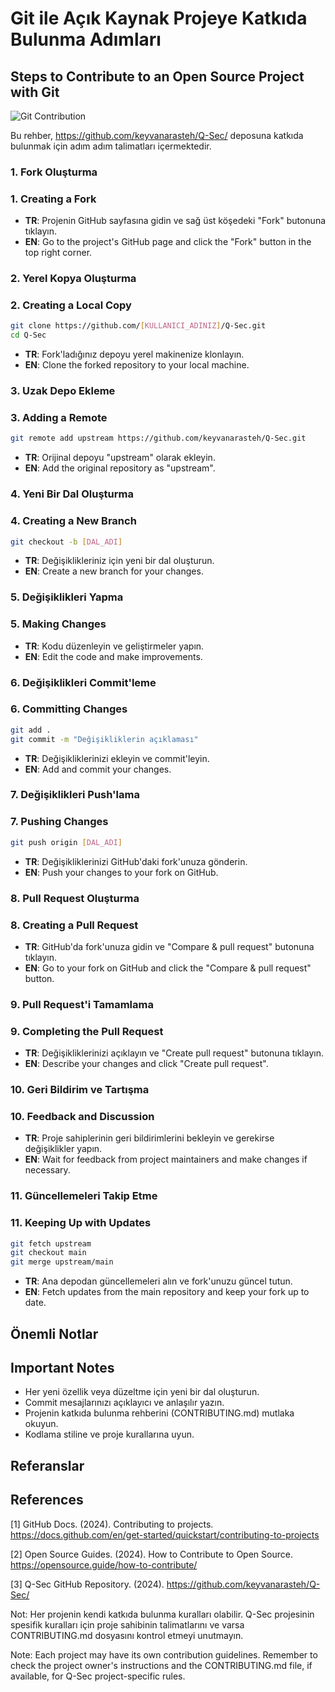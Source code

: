 # Git ile Açık Kaynak Projeye Katkıda Bulunma Adımları
## Steps to Contribute to an Open Source Project with Git

![Git Contribution](git_contribution_placeholder)

Bu rehber, https://github.com/keyvanarasteh/Q-Sec/ deposuna katkıda bulunmak için adım adım talimatları içermektedir.

### 1. Fork Oluşturma
### 1. Creating a Fork

- **TR**: Projenin GitHub sayfasına gidin ve sağ üst köşedeki "Fork" butonuna tıklayın.
- **EN**: Go to the project's GitHub page and click the "Fork" button in the top right corner.

### 2. Yerel Kopya Oluşturma
### 2. Creating a Local Copy

```bash
git clone https://github.com/[KULLANICI_ADINIZ]/Q-Sec.git
cd Q-Sec
```

- **TR**: Fork'ladığınız depoyu yerel makinenize klonlayın.
- **EN**: Clone the forked repository to your local machine.

### 3. Uzak Depo Ekleme
### 3. Adding a Remote

```bash
git remote add upstream https://github.com/keyvanarasteh/Q-Sec.git
```

- **TR**: Orijinal depoyu "upstream" olarak ekleyin.
- **EN**: Add the original repository as "upstream".

### 4. Yeni Bir Dal Oluşturma
### 4. Creating a New Branch

```bash
git checkout -b [DAL_ADI]
```

- **TR**: Değişiklikleriniz için yeni bir dal oluşturun.
- **EN**: Create a new branch for your changes.

### 5. Değişiklikleri Yapma
### 5. Making Changes

- **TR**: Kodu düzenleyin ve geliştirmeler yapın.
- **EN**: Edit the code and make improvements.

### 6. Değişiklikleri Commit'leme
### 6. Committing Changes

```bash
git add .
git commit -m "Değişikliklerin açıklaması"
```

- **TR**: Değişikliklerinizi ekleyin ve commit'leyin.
- **EN**: Add and commit your changes.

### 7. Değişiklikleri Push'lama
### 7. Pushing Changes

```bash
git push origin [DAL_ADI]
```

- **TR**: Değişikliklerinizi GitHub'daki fork'unuza gönderin.
- **EN**: Push your changes to your fork on GitHub.

### 8. Pull Request Oluşturma
### 8. Creating a Pull Request

- **TR**: GitHub'da fork'unuza gidin ve "Compare & pull request" butonuna tıklayın.
- **EN**: Go to your fork on GitHub and click the "Compare & pull request" button.

### 9. Pull Request'i Tamamlama
### 9. Completing the Pull Request

- **TR**: Değişikliklerinizi açıklayın ve "Create pull request" butonuna tıklayın.
- **EN**: Describe your changes and click "Create pull request".

### 10. Geri Bildirim ve Tartışma
### 10. Feedback and Discussion

- **TR**: Proje sahiplerinin geri bildirimlerini bekleyin ve gerekirse değişiklikler yapın.
- **EN**: Wait for feedback from project maintainers and make changes if necessary.

### 11. Güncellemeleri Takip Etme
### 11. Keeping Up with Updates

```bash
git fetch upstream
git checkout main
git merge upstream/main
```

- **TR**: Ana depodan güncellemeleri alın ve fork'unuzu güncel tutun.
- **EN**: Fetch updates from the main repository and keep your fork up to date.

## Önemli Notlar
## Important Notes

- Her yeni özellik veya düzeltme için yeni bir dal oluşturun.
- Commit mesajlarınızı açıklayıcı ve anlaşılır yazın.
- Projenin katkıda bulunma rehberini (CONTRIBUTING.md) mutlaka okuyun.
- Kodlama stiline ve proje kurallarına uyun.

## Referanslar
## References

[1] GitHub Docs. (2024). Contributing to projects. https://docs.github.com/en/get-started/quickstart/contributing-to-projects

[2] Open Source Guides. (2024). How to Contribute to Open Source. https://opensource.guide/how-to-contribute/

[3] Q-Sec GitHub Repository. (2024). https://github.com/keyvanarasteh/Q-Sec/

Not: Her projenin kendi katkıda bulunma kuralları olabilir. Q-Sec projesinin spesifik kuralları için proje sahibinin talimatlarını ve varsa CONTRIBUTING.md dosyasını kontrol etmeyi unutmayın.

Note: Each project may have its own contribution guidelines. Remember to check the project owner's instructions and the CONTRIBUTING.md file, if available, for Q-Sec project-specific rules.
